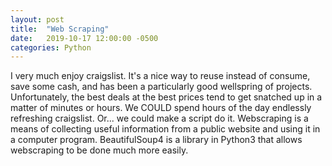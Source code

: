 ```yaml
---
layout: post
title:  "Web Scraping"
date:   2019-10-17 12:00:00 -0500
categories: Python
---
```

I very much enjoy craigslist.  It's a nice way to reuse instead of consume, save some cash, and has been a particularly good wellspring of projects.  Unfortunately, the best deals at the best prices tend to get snatched up in a matter of minutes or hours.  We COULD spend hours of the day endlessly refreshing craigslist.  Or... we could make a script do it.  Webscraping is a means of collecting useful information from a public website and using it in a computer program.  BeautifulSoup4 is a library in Python3 that allows webscraping to be done much more easily.
